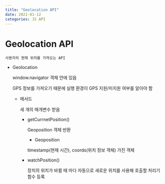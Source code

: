 ```yaml
---
title: "Geolocation API"
date: 2021-01-12
categories: JS API
---
```


# Geolocation API

    사용자의 현재 위치를 가져오는 API

- Geolocation

  window.navigator 객체 안에 있음

  GPS 정보를 가져오기 때문에 실행 환경이 GPS 지원/미지원 여부를 알아야 함

  - 메서드

    세 개의 매개변수 받음

    - getCurrnetPosition()

      Geoposition 객체 반환

      - Geoposition

      timestamp(현재 시간), coords(위치 정보 객체) 가진 객체

    - watchPosition()

      장치의 위치가 바뀔 때 마다 자동으로 새로운 위치를 사용해 호출할 처리기 함수 등록
